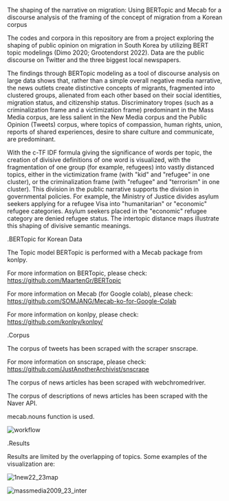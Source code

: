 The shaping of the narrative on migration:
Using BERTopic and Mecab for a discourse analysis of the framing of the concept of migration from a Korean corpus

The codes and corpora in this repository are from a project exploring the shaping of public opinion on migration in South Korea by utilizing BERT topic modelings (Dimo 2020; Grootendorst 2022). Data are the public discourse on Twitter and the three biggest local newspapers. 

The findings through BERTopic modeling as a tool of discourse analysis on large data shows that, rather than a simple overall negative media narrative, the news outlets create distinctive concepts of migrants, fragmented into clustered groups, alienated from each other based on their social identities, migration status, and citizenship status. Discriminatory tropes (such as a criminalization frame and a victimization frame) predominant in the Mass Media corpus, are less salient in the New Media corpus and the Public Opinion (Tweets) corpus, where topics of compassion, human rights, union, reports of shared experiences, desire to share culture and communicate, are predominant.

With the c-TF IDF formula giving the significance of words per topic,  the creation of divisive definitions of one word is visualized, with the fragmentation of one group (for example, refugees) into vastly distanced topics, either in the victimization frame (with "kid" and "refugee" in one cluster), or the criminalization frame (with "refugee" and "terrorism" in one cluster).
This division in the public narrative supports the division in governmental policies. For example, the Ministry of Justice divides asylum seekers applying for a refugee Visa into "humanitarian" or "economic" refugee categories. Asylum seekers placed in the "economic" refugee category are denied refugee status.
The intertopic distance maps illustrate this shaping of divisive semantic meanings.


.BERTopic for Korean Data

The Topic model BERTopic is performed with a Mecab package from konlpy.

For more information on BERTopic, please check: https://github.com/MaartenGr/BERTopic

For more information on Mecab (for Google colab), please check: https://github.com/SOMJANG/Mecab-ko-for-Google-Colab

For more information on konlpy, please check: https://github.com/konlpy/konlpy/

.Corpus

The corpus of tweets has been scraped with the scraper snscrape.

For more information on snscrape, please check: https://github.com/JustAnotherArchivist/snscrape

The corpus of news articles has been scraped with webchromedriver.

The corpus of descriptions of news articles has been scraped with the Naver API.

mecab.nouns function is used.


![workflow](https://github.com/clara1del/BERTopic-korean-tweets-newsarticles-migration-discourse/assets/120312491/19583f71-40c1-4ff0-a2f1-5aea0795fe4d)


.Results

Results are limited by the overlapping of topics. Some examples of the visualization are:

![1new22_23map](https://github.com/clara1del/BERTopic-korean-tweets-newsarticles-migration-discourse/assets/120312491/9b8babd5-2d47-4d27-b9ac-11bcb20e0efb)

![massmedia2009_23_inter](https://github.com/clara1del/BERTopic-korean-tweets-newsarticles-migration-discourse/assets/120312491/a2067ed1-5bfc-496a-a4aa-4a0fcc7373c8)



